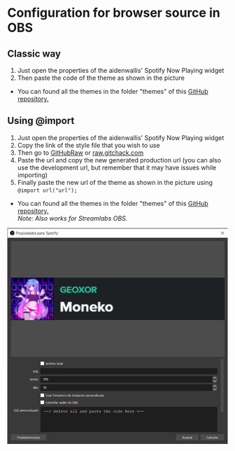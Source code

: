 # Configuration for browser source in OBS
## Classic way
1. Just open the properties of the aidenwallis' Spotify Now Playing widget
2. Then paste the code of the theme as shown in the picture
- You can found all the themes in the folder "themes" of this [GitHub repository.](../../themes)
## Using @import
1. Just open the properties of the aidenwallis' Spotify Now Playing widget
2. Copy the link of the style file that you wish to use
3. Then go to [GitHubRaw](https://githubraw.com) or [raw.gitchack.com](https://raw.githack.com)
4. Paste the url and copy the new generated production url (you can also use the development url, but remember that it may have issues while importing)
5. Finally paste the new url of the theme as shown in the picture using `@import url("url");`
- You can found all the themes in the folder "themes" of this [GitHub repository.](../../themes)   
*Note: Also works for Streamlabs OBS.*   
<p align="center"><img src="../images/obs/properties.png"></p>
